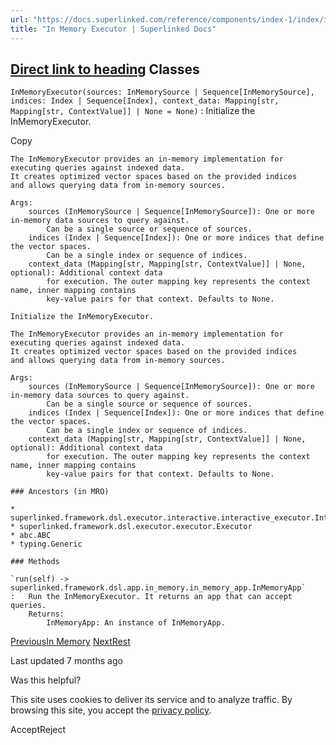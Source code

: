 ```yaml
---
url: "https://docs.superlinked.com/reference/components/index-1/index/in_memory_executor"
title: "In Memory Executor | Superlinked Docs"
---
```


## [Direct link to heading](https://docs.superlinked.com/reference/components/index-1/index/in_memory_executor\#classes)    Classes

`InMemoryExecutor(sources: InMemorySource | Sequence[InMemorySource], indices: Index | Sequence[Index], context_data: Mapping[str, Mapping[str, ContextValue]] | None = None)` : Initialize the InMemoryExecutor.

Copy

```inline-grid min-w-full grid-cols-[auto_1fr] [count-reset:line] print:whitespace-pre-wrap
The InMemoryExecutor provides an in-memory implementation for executing queries against indexed data.
It creates optimized vector spaces based on the provided indices
and allows querying data from in-memory sources.

Args:
    sources (InMemorySource | Sequence[InMemorySource]): One or more in-memory data sources to query against.
        Can be a single source or sequence of sources.
    indices (Index | Sequence[Index]): One or more indices that define the vector spaces.
        Can be a single index or sequence of indices.
    context_data (Mapping[str, Mapping[str, ContextValue]] | None, optional): Additional context data
        for execution. The outer mapping key represents the context name, inner mapping contains
        key-value pairs for that context. Defaults to None.

Initialize the InMemoryExecutor.

The InMemoryExecutor provides an in-memory implementation for executing queries against indexed data.
It creates optimized vector spaces based on the provided indices
and allows querying data from in-memory sources.

Args:
    sources (InMemorySource | Sequence[InMemorySource]): One or more in-memory data sources to query against.
        Can be a single source or sequence of sources.
    indices (Index | Sequence[Index]): One or more indices that define the vector spaces.
        Can be a single index or sequence of indices.
    context_data (Mapping[str, Mapping[str, ContextValue]] | None, optional): Additional context data
        for execution. The outer mapping key represents the context name, inner mapping contains
        key-value pairs for that context. Defaults to None.

### Ancestors (in MRO)

* superlinked.framework.dsl.executor.interactive.interactive_executor.InteractiveExecutor
* superlinked.framework.dsl.executor.executor.Executor
* abc.ABC
* typing.Generic

### Methods

`run(self) ‑> superlinked.framework.dsl.app.in_memory.in_memory_app.InMemoryApp`
:   Run the InMemoryExecutor. It returns an app that can accept queries.
    Returns:
        InMemoryApp: An instance of InMemoryApp.
```

[PreviousIn Memory](https://docs.superlinked.com/reference/components/index-1/index) [NextRest](https://docs.superlinked.com/reference/components/index-1/index-1)

Last updated 7 months ago

Was this helpful?

This site uses cookies to deliver its service and to analyze traffic. By browsing this site, you accept the [privacy policy](https://superlinked.com/policies/privacy-policy).

AcceptReject